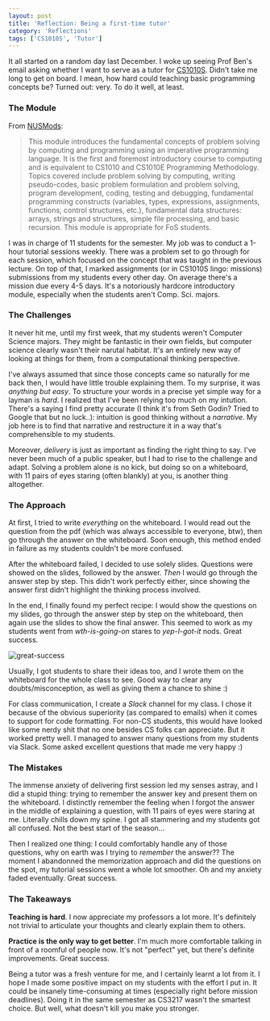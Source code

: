 ```yaml
---
layout: post
title: 'Reflection: Being a first-time tutor'
category: 'Reflections'
tags: ['CS1010S', 'Tutor']
---
```

It all started on a random day last December. I woke up seeing Prof Ben's email asking whether I want to serve as a tutor for [CS1010S](http://coursemology.org/courses/361). Didn't take me long to get on board. I mean, how hard could teaching basic programming concepts be? Turned out: very. To do it well, at least.

### The Module

From [NUSMods](https://nusmods.com/modules/CS1010S):

> This module introduces the fundamental concepts of problem solving by computing and programming using an imperative programming language. It is the first and foremost introductory course to computing and is equivalent to CS1010 and CS1010E Programming Methodology. Topics covered include problem solving by computing, writing pseudo-codes, basic problem formulation and problem solving, program development, coding, testing and debugging, fundamental programming constructs (variables, types, expressions, assignments, functions, control structures, etc.), fundamental data structures: arrays, strings and structures, simple file processing, and basic recursion. This module is appropriate for FoS students.

I was in charge of 11 students for the semester. My job was to conduct a 1-hour tutorial sessions weekly. There was a problem set to go through for each session, which focused on the concept that was taught in the previous lecture. On top of that, I marked assignments (or in CS1010S lingo: missions) submissions from my students every other day. On average there's a mission due every 4-5 days. It's a notoriously hardcore introductory module, especially when the students aren't Comp. Sci. majors.

### The Challenges

It never hit me, until my first week, that my students weren't Computer Science majors. They might be fantastic in their own fields, but computer science clearly wasn't their narutal habitat. It's an entirely new way of looking at things for them, from a computational thinking perspective.

I've always assumed that since those concepts came so naturally for me back then, I would have little trouble explaining them. To my surprise, it was _anything but easy_. To structure your words in a precise yet simple way for a layman is _hard_. I realized that I've been relying too much on my intution. There's a saying I find pretty accurate (I think it's from Seth Godin? Tried to Google that but no luck..): intuition is good thinking without a _narrative_. My job here is to find that narrative and restructure it in a way that's comprehensible to my students.

Moreover, _delivery_ is just as important as finding the right thing to say. I've never been much of a public speaker, but I had to rise to the challenge and adapt. Solving a problem alone is no kick, but doing so on a whiteboard, with 11 pairs of eyes staring (often blankly) at you, is another thing altogether.

### The Approach

At first, I tried to write _everything_ on the whiteboard. I would read out the question from the pdf (which was always accessible to everyone, btw), then go through the answer on the whiteboard. Soon enough, this method ended in failure as my students couldn't be more confused.

After the whiteboard failed, I decided to use solely slides. Questions were showed on the slides, followed by the answer. _Then_ I would go through the answer step by step. This didn't work perfectly either, since showing the answer first didn't highlight the thinking process involved.

In the end, I finally found my perfect recipe: I would show the questions on my slides, go through the answer step by step on the whiteboard, then again use the slides to show the final answer. This seemed to work as my students went from _wth-is-going-on_ stares to _yep-I-got-it_ nods. Great success.

![great-success](http://onlinemoviequotes.com/wp-content/uploads/2013/10/borat-quote-great-success.jpg)

Usually, I got students to share their ideas too, and I wrote them on the whiteboard for the whole class to see. Good way to clear any doubts/misconception, as well as giving them a chance to shine :)

For class communication, I create a _Slack_ channel for my class. I chose it because of the obvious superiority (as compared to emails) when it comes to support for code formatting. For non-CS students, this would have looked like some nerdy shit that no one besides CS folks can appreciate. But it worked pretty well. I managed to answer many questions from my students via Slack. Some asked excellent questions that made me very happy :)

### The Mistakes

The immense anxiety of delivering first session led my senses astray, and I did a stupid thing: trying to remember the answer key and present them on the whiteboard. I distinctly remember the feeling when I forgot the answer in the middle of explaining a question, with 11 pairs of eyes were staring at me. Literally chills down my spine. I got all stammering and my students got all confused. Not the best start of the season...

Then I realized one thing: I could comfortably handle any of those questions, why on earth was I trying to _remember_ the answer?? The moment I abandonned the memorization approach and did the questions on the spot, my tutorial sessions went a whole lot smoother. Oh and my anxiety faded eventually. Great success.

### The Takeaways

**Teaching is hard**. I now appreciate my professors a lot more. It's definitely not trivial to articulate your thoughts and clearly explain them to others.

**Practice is the only way to get better**. I'm much more comfortable talking in front of a roomful of people now. It's not "perfect" yet, but there's definite improvements. Great success.

Being a tutor was a fresh venture for me, and I certainly learnt a lot from it. I hope I made some positive impact on my students with the effort I put in. It could be insanely time-consuming at times (especially right before mission deadlines). Doing it in the same semester as CS3217 wasn't the smartest choice. But well, what doesn't kill you make you stronger.

